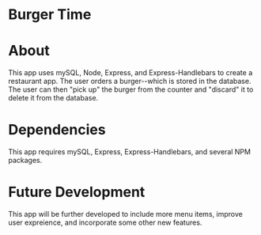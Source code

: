 # Burger Time

# About

This app uses mySQL, Node, Express, and Express-Handlebars to create a restaurant app. The user orders a burger--which is stored in the database. The user can then "pick up" the burger from the counter and "discard" it to delete it from the database.

# Dependencies

This app requires mySQL, Express, Express-Handlebars, and several NPM packages.

# Future Development

This app will be further developed to include more menu items, improve user expreience, and incorporate some other new features.

